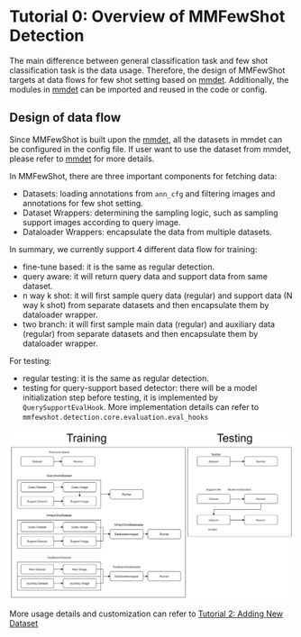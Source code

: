 # Tutorial 0: Overview of MMFewShot Detection
The main difference between general classification task and few shot classification task
is the data usage.
Therefore, the design of MMFewShot targets at data flows for few shot setting based on [mmdet](https://github.com/open-mmlab/mmdetection).
Additionally, the modules in [mmdet](https://github.com/open-mmlab/mmdetection) can be imported and reused in the code or config.

## Design of data flow
Since MMFewShot is built upon the [mmdet](https://mmdetection.readthedocs.io/en/latest),
all the datasets in mmdet can be configured in the config file.
If user want to use the dataset from mmdet,
please refer to [mmdet](https://mmdetection.readthedocs.io/en/latest/tutorials/customize_dataset.html) for more details.

In MMFewShot, there are three important components for fetching data:
- Datasets: loading annotations from `ann_cfg` and filtering images and annotations for few shot setting.
- Dataset Wrappers: determining the sampling logic, such as sampling support images according to query image.
- Dataloader Wrappers: encapsulate the data from multiple datasets.

In summary, we currently support 4 different data flow for training:
- fine-tune based: it is the same as regular detection.
- query aware: it will return query data and support data from same dataset.
- n way k shot: it will first sample query data (regular) and support data (N way k shot) from separate datasets and then encapsulate them by dataloader wrapper.
- two branch: it will first sample main data (regular) and auxiliary data (regular) from separate datasets and then encapsulate them by dataloader wrapper.

For testing:
- regular testing: it is the same as regular detection.
- testing for query-support based detector: there will be a model initialization step before testing, it is implemented
by `QuerySupportEvalHook`. More implementation details can refer to `mmfewshot.detection.core.evaluation.eval_hooks`

![](../_static/image/detection_data_flow.jpg)

More usage details and customization can refer to [Tutorial 2: Adding New Dataset](https://mmfewshot.readthedocs.io/en/latest/detection/customize_dataset.html)
